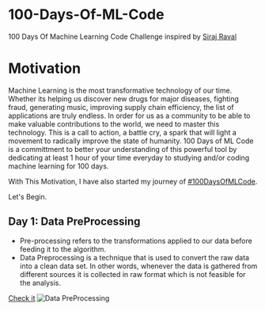 # 100-Days-Of-ML-Code

100 Days Of Machine Learning Code Challenge inspired by [Siraj Raval](https://github.com/llSourcell/100_Days_of_ML_Code)

# Motivation

Machine Learning is the most transformative technology of our time. Whether its helping us discover new drugs for major diseases, fighting fraud, generating music, improving supply chain efficiency, the list of applications are truly endless. In order for us as a community to be able to make valuable contributions to the world, we need to master this technology. This is a call to action, a battle cry, a spark that will light a movement to radically improve the state of humanity. 100 Days of ML Code is a committment to better your understanding of this powerful tool by dedicating at least 1 hour of your time everyday to studying and/or coding machine learning for 100 days.

With This Motivation, I have also started my journey of  [#100DaysOfMLCode](https://twitter.com/search?q=%20%23100DaysOfMLCode&src=typd). 

Let's Begin. 

## Day 1: Data PreProcessing
*  Pre-processing refers to the transformations applied to our data before feeding it to the algorithm.
* Data Preprocessing is a technique that is used to convert the raw data into a clean data set. In other words, whenever the data is gathered from different sources it is collected in raw format which is not feasible for the analysis.
 
 [Check it](https://www.geeksforgeeks.org/data-preprocessing-machine-learning-python/)
 ![Data PreProcessing](https://www.geeksforgeeks.org/wp-content/uploads/ml.png)
